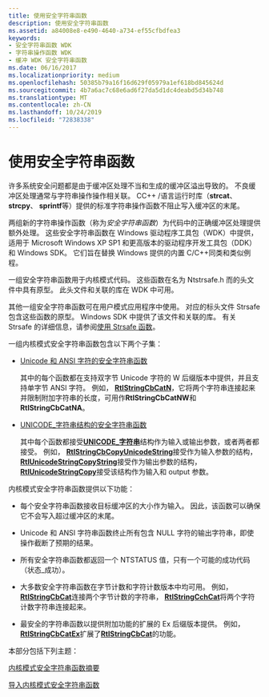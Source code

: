 ```yaml
---
title: 使用安全字符串函数
description: 使用安全字符串函数
ms.assetid: a84008e8-e490-4640-a734-ef55cfbdfea3
keywords:
- 安全字符串函数 WDK
- 字符串操作函数 WDK
- 缓冲 WDK 安全字符串函数
ms.date: 06/16/2017
ms.localizationpriority: medium
ms.openlocfilehash: 50385b79a16f16d629f05979a1ef618bd845624d
ms.sourcegitcommit: 4b7a6ac7c68e6ad6f27da5d1dc4deabd5d34b748
ms.translationtype: MT
ms.contentlocale: zh-CN
ms.lasthandoff: 10/24/2019
ms.locfileid: "72838338"
---
```

# <a name="using-safe-string-functions"></a>使用安全字符串函数





许多系统安全问题都是由于缓冲区处理不当和生成的缓冲区溢出导致的。 不良缓冲区处理通常与字符串操作操作相关联。 CC++ /语言运行时库（**strcat**、 **strcpy**、 **sprintf**等）提供的标准字符串操作函数不阻止写入缓冲区的末尾。

两组新的字符串操作函数（称为*安全字符串函数*）为代码中的正确缓冲区处理提供额外处理。 这些安全字符串函数在 Windows 驱动程序工具包（WDK）中提供，适用于 Microsoft Windows XP SP1 和更高版本的驱动程序开发工具包（DDK）和 Windows SDK。 它们旨在替换 Windows 提供的内置 C/C++同类和类似例程。

一组安全字符串函数用于内核模式代码。 这些函数在名为 Ntstrsafe.h 而的头文件中具有原型。 此头文件和关联的库在 WDK 中可用。

其他一组安全字符串函数可在用户模式应用程序中使用。 对应的标头文件 Strsafe 包含这些函数的原型。 Windows SDK 中提供了该文件和关联的库。 有关 Strsafe 的详细信息，请参阅[使用 Strsafe 函数](https://go.microsoft.com/fwlink/p/?linkid=165522)。

一组内核模式安全字符串函数包含以下两个子集：

-   [Unicode 和 ANSI 字符的安全字符串函数](https://docs.microsoft.com/windows-hardware/drivers/ddi/index)

    其中的每个函数都在支持双字节 Unicode 字符的 W 后缀版本中提供，并且支持单字节 ANSI 字符。 例如， [**RtlStringCbCatN**](https://docs.microsoft.com/windows-hardware/drivers/ddi/ntstrsafe/nf-ntstrsafe-rtlstringcbcatna)，它将两个字符串连接起来并限制附加字符串的长度，可用作**RtlStringCbCatNW**和**RtlStringCbCatNA**。

-   [UNICODE\_字符串结构的安全字符串函数](https://docs.microsoft.com/windows-hardware/drivers/ddi/index)

    其中每个函数都接受[**UNICODE\_字符串**](https://docs.microsoft.com/windows-hardware/drivers/ddi/wudfwdm/ns-wudfwdm-_unicode_string)结构作为输入或输出参数，或者两者都接受。 例如， [**RtlStringCbCopyUnicodeString**](https://docs.microsoft.com/windows-hardware/drivers/ddi/ntstrsafe/nf-ntstrsafe-rtlstringcbcopyunicodestring)接受作为输入参数的结构， [**RtlUnicodeStringCopyString**](https://docs.microsoft.com/windows-hardware/drivers/ddi/ntstrsafe/nf-ntstrsafe-rtlunicodestringcopystring)接受作为输出参数的结构， [**RtlUnicodeStringCopy**](https://docs.microsoft.com/windows-hardware/drivers/ddi/ntstrsafe/nf-ntstrsafe-rtlunicodestringcopy)接受该结构作为输入和 output 参数。

内核模式安全字符串函数提供以下功能：

-   每个安全字符串函数接收目标缓冲区的大小作为输入。 因此，该函数可以确保它不会写入超过缓冲区的末尾。

-   Unicode 和 ANSI 字符串函数终止所有包含 NULL 字符的输出字符串，即使操作截断了预期的结果。

-   所有安全字符串函数都返回一个 NTSTATUS 值，只有一个可能的成功代码（状态\_成功）。

-   大多数安全字符串函数在字节计数和字符计数版本中均可用。 例如， [**RtlStringCbCat**](https://docs.microsoft.com/windows-hardware/drivers/ddi/ntstrsafe/nf-ntstrsafe-rtlstringcbcata)连接两个字节计数的字符串， [**RtlStringCchCat**](https://docs.microsoft.com/windows-hardware/drivers/ddi/ntstrsafe/nf-ntstrsafe-rtlstringcchcata)将两个字符计数字符串连接起来。

-   最安全的字符串函数以提供附加功能的扩展的 Ex 后缀版本提供。 例如， [**RtlStringCbCatEx**](https://docs.microsoft.com/windows-hardware/drivers/ddi/ntstrsafe/nf-ntstrsafe-rtlstringcbcatexa)扩展了[**RtlStringCbCat**](https://docs.microsoft.com/windows-hardware/drivers/ddi/ntstrsafe/nf-ntstrsafe-rtlstringcbcata)的功能。

本部分包括下列主题：

[内核模式安全字符串函数摘要](summary-of-kernel-mode-safe-string-functions.md)

[导入内核模式安全字符串函数](importing-kernel-mode-safe-string-functions.md)

 

 




